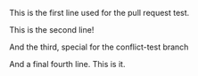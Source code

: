 This is the first line used for the pull request test.

This is the second line!

And the third, special for the conflict-test branch

And a final fourth line. This is it.